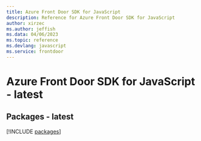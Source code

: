 ```yaml
---
title: Azure Front Door SDK for JavaScript
description: Reference for Azure Front Door SDK for JavaScript
author: xirzec
ms.author: jeffish
ms.data: 04/06/2023
ms.topic: reference
ms.devlang: javascript
ms.service: frontdoor
---
```

# Azure Front Door SDK for JavaScript - latest
## Packages - latest
[!INCLUDE [packages](front-door-index.md)]